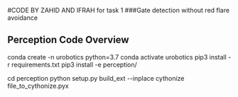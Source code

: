 #CODE BY ZAHID AND IFRAH for task 1 
###Gate detection without red flare avoidance


## Perception Code Overview

conda create -n urobotics python=3.7
conda activate urobotics
pip3 install -r requirements.txt
pip3 install -e perception/

cd perception 
python setup.py build_ext --inplace
cythonize file_to_cythonize.pyx


